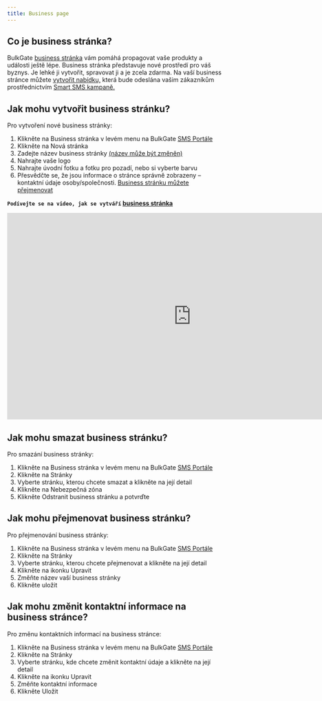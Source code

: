```yaml
---
title: Business page  
---
```


## Co je business stránka?
BulkGate [business stránka](https://www.bulkgate.com/cs/reseni/smart-sms#business-stranka) vám pomáhá propagovat vaše produkty a události ještě lépe. Business stránka představuje nové prostředí pro váš byznys. Je lehké ji vytvořit, spravovat ji a je zcela zdarma.
Na vaší business stránce můžete [vytvořit nabídku,](offers.md#jak-vytvořit-nabídku) která bude odeslána vašim zákazníkům prostřednictvím [Smart SMS kampaně.](creating-smart-sms-campaign.md#jak-vytvořím-smart-sms-kampaň)


## Jak mohu vytvořit business stránku?
Pro vytvoření nové business stránky:
1.	Klikněte na Business stránka v levém menu na BulkGate [SMS Portále](https://portal.bulkgate.com/)
2.	Klikněte na Nová stránka
3.	Zadejte název business stránky [(název může být změněn)](business-page.md#jak-mohu-přejmenovat-business-stránku)
4.	Nahrajte vaše logo
5.	Nahrajte úvodní fotku a fotku pro pozadí, nebo si vyberte barvu
6.	Přesvědčte se, že jsou informace o stránce správně zobrazeny – kontaktní údaje osoby/společnosti. [Business stránku můžete přejmenovat](business-page.md#jak-mohu-přejmenovat-business-stránku)


**`Podívejte se na video, jak se vytváří` [business stránka](https://www.youtube.com/watch?v=IBr0q3Lo3Og&index=1&t=0s&list=PL3m8jKRwlM0sBQBzufy3AIATr4YzVRnu3)**

<iframe width="854" height="480" src="https://www.youtube.com/embed/IBr0q3Lo3Og?list=PL3m8jKRwlM0sBQBzufy3AIATr4YzVRnu3" frameborder="0" allow="autoplay; encrypted-media" allowfullscreen></iframe>

## Jak mohu smazat business stránku?
Pro smazání business stránky:
1.	Klikněte na Business stránka v levém menu na BulkGate [SMS Portále](https://portal.bulkgate.com/)
2.	Klikněte na Stránky
3.	Vyberte stránku, kterou chcete smazat a klikněte na její detail
4.	Klikněte na Nebezpečná zóna
5.	Klikněte Odstranit business stránku a potvrďte


## Jak mohu přejmenovat business stránku?
Pro přejmenování business stránky:
1.	Klikněte na Business stránka v levém menu na BulkGate [SMS Portále](https://portal.bulkgate.com/)
2.	Klikněte na Stránky
3.	Vyberte stránku, kterou chcete přejmenovat a klikněte na její detail
4.	Klikněte na ikonku Upravit
5.	Změňte název vaší business stránky
6.	Klikněte uložit


## Jak mohu změnit kontaktní informace na business stránce?
Pro změnu kontaktních informací na business stránce:
1.	Klikněte na Business stránka v levém menu na BulkGate [SMS Portále](https://portal.bulkgate.com/)
2.	Klikněte na Stránky
3.	Vyberte stránku, kde chcete změnit kontaktní údaje a klikněte na její detail
4.	Klikněte na ikonku Upravit
5.	Změňte kontaktní informace
6.	Klikněte Uložit

